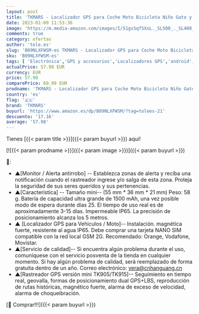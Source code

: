 ```yaml
---
layout: post
title: 'TKMARS - Localizador GPS para Coche Moto Bicicleta Niño Gato y Perros Mini GPS Tracker GPRS/gsm Imán de Seguimiento en Tiempo Real IP65 App Impermeable Geocercas para Android iOS Gratis de por Vida TK913'
date: 2023-01-09 11:53:36
image: 'https://m.media-amazon.com/images/I/51gsSqfSXxL._SL500_._SL400_.jpg'
comments: true
category: ofertas
author: 'tole.es'
slug: 'B09NLXFWSM-es TKMARS - Localizador GPS para Coche Moto Bicicleta Niño...'
sku: 'B09NLXFWSM-es'
tags: [ 'Electrónica','GPS y accesorios','Localizadores GPS','android','tkmars','🇪🇸', ]
actualPrice: 57.98 EUR
currency: EUR
price: 57.98
comparePrice: 69.99 EUR
prodname: 'TKMARS - Localizador GPS para Coche Moto Bicicleta Niño Gato y Perros Mini GPS Tracker GPRS/gsm Imán de Seguimiento en Tiempo Real IP65 App Impermeable Geocercas para Android iOS Gratis de por Vida TK913'
country: 'es'
flag: '🇪🇸'
brand: 'TKMARS'
buyurl: 'https://www.amazon.es/dp/B09NLXFWSM/?tag=tolees-21'
descuento: '17.16'
average: '57.98'
---
```


Tienes [{{< param title >}}]({{< param buyurl >}}) aqui!

[![{{< param prodname >}}]({{< param image >}})]({{< param buyurl >}})

🔎:

- ▲[Monitor / Alerta antirrobo] -- Establezca zonas de alerta y reciba una notificación cuando el rastreador ingrese y/o salga de esta zona. Proteja la seguridad de sus seres queridos y sus pertenencias.
- ▲[Característica] -- Tamaño mini-- (55 mm * 36 mm * 21 mm) Peso: 58 g. Batería de capacidad ultra grande de 1500 mAh, una vez posible modo de espera durante días 25. El tiempo de uso real es de aproximadamente 3-15 días. Impermeable IP65. La precisión de posicionamiento alcanza los 5 metros.
- ▲ [Localizador GPS para Vehiculos / Moto]-- Instalación. magnética fuerte, resistente al agua IP65. Debe comprar una tarjeta NANO SIM compatible con la red local GSM 2G. Recomendado: Orange, Vodafone, Movistar.
- ▲[Servicio de calidad]-- Si encuentra algún problema durante el uso, comuníquese con el servicio posventa de la tienda en cualquier momento. Si hay algún problema de calidad, será reemplazado de forma gratuita dentro de un año. Correo electrónico: vera@cnhanguang.cn
- ▲[Rastreador GPS versión mini TK905/TK915]-- Seguimiento en tiempo real, geovalla, formas de posicionamiento dual GPS+LBS, reproducción de rutas históricas, magnético fuerte, alarma de exceso de velocidad, alarma de choqueibración.

[🛒 Comprar!!!]({{< param buyurl >}})

